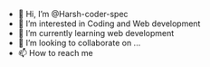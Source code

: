 - 👋 Hi, I’m @Harsh-coder-spec
- 👀 I’m interested in Coding and Web development 
- 🌱 I’m currently learning web development 
- 💞️ I’m looking to collaborate on ...
- 📫 How to reach me 

<!---
Harsh-coder-spec/Harsh-coder-spec is a ✨ special ✨ repository because its `README.md` (this file) appears on your GitHub profile.
You can click the Preview link to take a look at your changes.
--->
